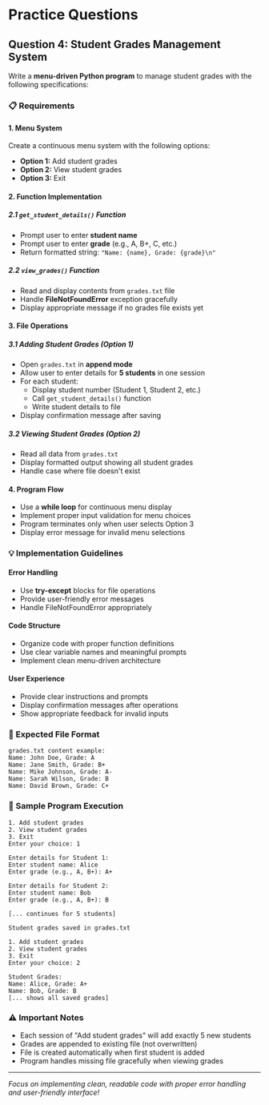 # Practice Questions

## Question 4: Student Grades Management System

Write a **menu-driven Python program** to manage student grades with the following specifications:

### 📋 Requirements

#### 1. Menu System
Create a continuous menu system with the following options:
- **Option 1:** Add student grades
- **Option 2:** View student grades  
- **Option 3:** Exit

#### 2. Function Implementation

##### 2.1 `get_student_details()` Function
- Prompt user to enter **student name**
- Prompt user to enter **grade** (e.g., A, B+, C, etc.)
- Return formatted string: `"Name: {name}, Grade: {grade}\n"`

##### 2.2 `view_grades()` Function
- Read and display contents from `grades.txt` file
- Handle **FileNotFoundError** exception gracefully
- Display appropriate message if no grades file exists yet

#### 3. File Operations

##### 3.1 Adding Student Grades (Option 1)
- Open `grades.txt` in **append mode**
- Allow user to enter details for **5 students** in one session
- For each student:
  - Display student number (Student 1, Student 2, etc.)
  - Call `get_student_details()` function
  - Write student details to file
- Display confirmation message after saving

##### 3.2 Viewing Student Grades (Option 2)
- Read all data from `grades.txt`
- Display formatted output showing all student grades
- Handle case where file doesn't exist

#### 4. Program Flow
- Use a **while loop** for continuous menu display
- Implement proper input validation for menu choices
- Program terminates only when user selects Option 3
- Display error message for invalid menu selections

### 💡 Implementation Guidelines

#### Error Handling
- Use **try-except** blocks for file operations
- Provide user-friendly error messages
- Handle FileNotFoundError appropriately

#### Code Structure
- Organize code with proper function definitions
- Use clear variable names and meaningful prompts
- Implement clean menu-driven architecture

#### User Experience
- Provide clear instructions and prompts
- Display confirmation messages after operations
- Show appropriate feedback for invalid inputs

### 📝 Expected File Format

```
grades.txt content example:
Name: John Doe, Grade: A
Name: Jane Smith, Grade: B+
Name: Mike Johnson, Grade: A-
Name: Sarah Wilson, Grade: B
Name: David Brown, Grade: C+
```

### 🎯 Sample Program Execution

```
1. Add student grades
2. View student grades
3. Exit
Enter your choice: 1

Enter details for Student 1:
Enter student name: Alice
Enter grade (e.g., A, B+): A+

Enter details for Student 2:
Enter student name: Bob
Enter grade (e.g., A, B+): B

[... continues for 5 students]

Student grades saved in grades.txt

1. Add student grades
2. View student grades
3. Exit
Enter your choice: 2

Student Grades:
Name: Alice, Grade: A+
Name: Bob, Grade: B
[... shows all saved grades]
```

### ⚠️ Important Notes
- Each session of "Add student grades" will add exactly 5 new students
- Grades are appended to existing file (not overwritten)
- File is created automatically when first student is added
- Program handles missing file gracefully when viewing grades

---

*Focus on implementing clean, readable code with proper error handling and user-friendly interface!*
